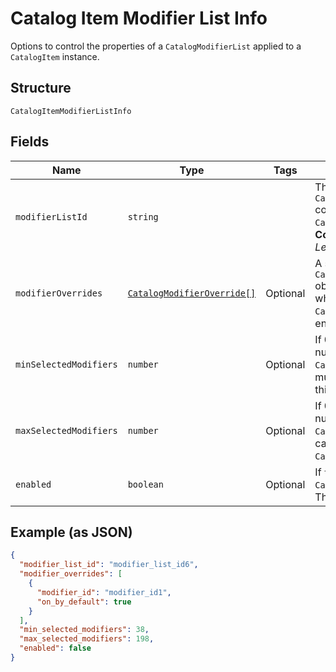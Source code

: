 
# Catalog Item Modifier List Info

Options to control the properties of a `CatalogModifierList` applied to a `CatalogItem` instance.

## Structure

`CatalogItemModifierListInfo`

## Fields

| Name | Type | Tags | Description |
|  --- | --- | --- | --- |
| `modifierListId` | `string` |  | The ID of the `CatalogModifierList` controlled by this `CatalogModifierListInfo`.<br>**Constraints**: *Minimum Length*: `1` |
| `modifierOverrides` | [`CatalogModifierOverride[]`](/doc/models/catalog-modifier-override.md) | Optional | A set of `CatalogModifierOverride` objects that override whether a given `CatalogModifier` is enabled by default. |
| `minSelectedModifiers` | `number` | Optional | If 0 or larger, the smallest number of `CatalogModifier`s that must be selected from this `CatalogModifierList`. |
| `maxSelectedModifiers` | `number` | Optional | If 0 or larger, the largest number of `CatalogModifier`s that can be selected from this `CatalogModifierList`. |
| `enabled` | `boolean` | Optional | If `true`, enable this `CatalogModifierList`. The default value is `true`. |

## Example (as JSON)

```json
{
  "modifier_list_id": "modifier_list_id6",
  "modifier_overrides": [
    {
      "modifier_id": "modifier_id1",
      "on_by_default": true
    }
  ],
  "min_selected_modifiers": 38,
  "max_selected_modifiers": 198,
  "enabled": false
}
```

